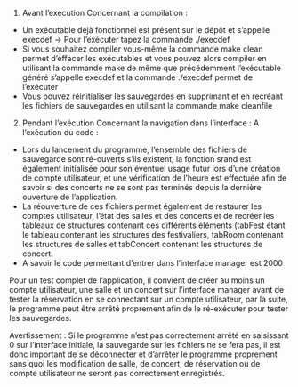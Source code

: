 1. Avant l’exécution
Concernant la compilation :
- Un exécutable déjà fonctionnel est présent sur le dépôt et s’appelle execdef
	→ Pour l’exécuter tapez la commande ./execdef
- Si vous souhaitez compiler vous-même la commande make clean permet d’effacer les exécutables et vous pouvez alors compiler en utilisant la commande make de même que précédemment l’exécutable généré s’appelle execdef et la commande ./execdef permet de l’exécuter
- Vous pouvez réinitialiser les sauvegardes en supprimant et en recréant les fichiers de sauvegardes en utilisant la commande make cleanfile

2. Pendant l’exécution
Concernant la navigation dans l’interface :
	A l’exécution du code :
- Lors du lancement du programme, l’ensemble des fichiers de sauvegarde sont ré-ouverts s’ils existent, la fonction srand est également initialisée pour son éventuel usage futur lors d’une création de compte utilisateur, et une vérification de l’heure est effectuée afin de savoir si des concerts ne se sont pas terminés depuis la dernière ouverture de l’application.
- La réouverture de ces fichiers permet également de restaurer les comptes utilisateur, l’état des salles et des concerts et de recréer les tableaux  de structures contenant ces différents éléments (tabFest étant le tableau contenant les structures des festivaliers, tabRoom contenant les structures de salles et tabConcert contenant les structures de concert.
- A savoir le code permettant d’entrer dans l’interface manager est 2000

Pour un test complet de l’application, il convient de créer au moins un compte utilisateur, une salle et un concert sur l’interface manager avant de tester la réservation en se connectant sur un compte utilisateur, par la suite, le programme peut être arrêté proprement afin de le ré-exécuter pour tester les sauvegardes.

Avertissement : Si le programme n’est pas correctement arrêté en saisissant 0 sur l’interface initiale, la sauvegarde sur les fichiers ne se fera pas, il est donc important de se déconnecter et d’arrêter le programme proprement sans quoi les modification de salle, de concert, de réservation ou de compte utilisateur ne seront pas correctement enregistrés.
